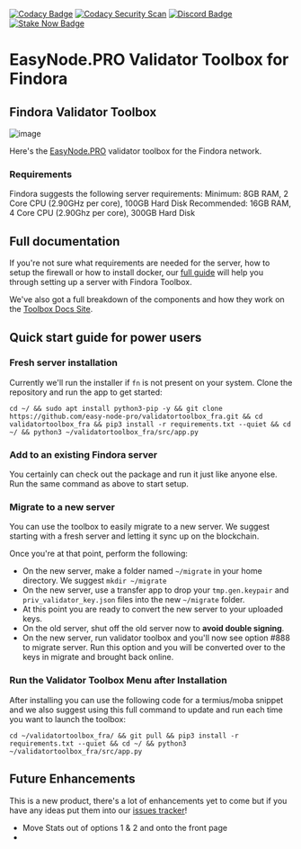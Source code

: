 [![Codacy Badge](https://app.codacy.com/project/badge/Grade/aa50cae790bd4319a9cca9c6500301f6)](https://www.codacy.com/gh/easy-node-pro/validatortoolbox_fra/dashboard?utm_source=github.com&utm_medium=referral&utm_content=easy-node-pro/validatortoolbox_fra&utm_campaign=Badge_Grade)
[![Codacy Security Scan](https://github.com/easy-node-pro/validatortoolbox_fra/actions/workflows/codacy.yml/badge.svg?branch=main)](https://github.com/easy-node-pro/validatortoolbox_fra/actions/workflows/codacy.yml)
[![Discord Badge](https://img.shields.io/badge/chat-discord-purple?logo=discord)](https://discord.gg/Rcz5T6D9CV)
[![Stake Now Badge](https://img.shields.io/badge/stake-findora-purple)](https://bit.ly/easynodefra)

# EasyNode.PRO Validator Toolbox for Findora

## Findora Validator Toolbox

![image](https://guides.easynode.pro/_next/image?url=%2F_next%2Fstatic%2Fmedia%2Ffindora_loader.be572de6.png&w=1080&q=75)

Here's the [EasyNode.PRO](https://easynode.pro) validator toolbox for the Findora network.

### Requirements

Findora suggests the following server requirements:
Minimum: 8GB RAM, 2 Core CPU (2.90GHz per core), 100GB Hard Disk
Recommended: 16GB RAM, 4 Core CPU (2.90Ghz per core), 300GB Hard Disk

## Full documentation

If you're not sure what requirements are needed for the server, how to setup the firewall or how to install docker, our [full guide](https://guides.easynode.pro/findora/toolbox) will help you through setting up a server with Findora Toolbox.

We've also got a full breakdown of the components and how they work on the [Toolbox Docs Site](https://guides.easynode.pro/findora/tb_docs).

## Quick start guide for power users

### Fresh server installation

Currently we'll run the installer if `fn` is not present on your system. Clone the repository and run the app to get started:

```text
cd ~/ && sudo apt install python3-pip -y && git clone https://github.com/easy-node-pro/validatortoolbox_fra.git && cd validatortoolbox_fra && pip3 install -r requirements.txt --quiet && cd ~/ && python3 ~/validatortoolbox_fra/src/app.py
```

### Add to an existing Findora server

You certainly can check out the package and run it just like anyone else. Run the same command as above to start setup.

### Migrate to a new server

You can use the toolbox to easily migrate to a new server. We suggest starting with a fresh server and letting it sync up on the blockchain.

Once you're at that point, perform the following:

- On the new server, make a folder named `~/migrate` in your home directory. We suggest `mkdir ~/migrate`
- On the new server, use a transfer app to drop your `tmp.gen.keypair` and `priv_validator_key.json` files into the new `~/migrate` folder.
- At this point you are ready to convert the new server to your uploaded keys.
- On the old server, shut off the old server now to **avoid double signing**.
- On the new server, run validator toolbox and you'll now see option #888 to migrate server. Run this option and you will be converted over to the keys in migrate and brought back online.

### Run the Validator Toolbox Menu after Installation

After installing you can use the following code for a termius/moba snippet and we also suggest using this full command to update and run each time you want to launch the toolbox:

```text
cd ~/validatortoolbox_fra/ && git pull && pip3 install -r requirements.txt --quiet && cd ~/ && python3 ~/validatortoolbox_fra/src/app.py
```

## Future Enhancements

This is a new product, there's a lot of enhancements yet to come but if you have any ideas put them into our [issues tracker](https://github.com/easy-node-pro/validatortoolbox_fra/issues)!

- Move Stats out of options 1 & 2 and onto the front page
-
